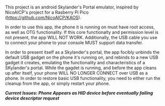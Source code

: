 This project is an android Skylander's Portal emulator, inspired by NicoAICP's project for a Rasberry Pi Pico (https://github.com/NicoAICP/KAOS).

In order to use this app, the phone it is running on must have root access, as well as OTG functionality. If this core functionalty and permission level is not present, the app WILL NOT WORK. Additionally, the USB cable you use to connect your phone to your console MUST support data transfer.

In order to present itself as a Skylander's portal, the app focibly unbinds the default USB gadget on the phone it's running on, and rebinds to a new USB gadget it creates, emulating the functionality and characteristics of a SKylander's portal. While the gagdet is running, and before the app cleans up after itself, your phone WILL NO LONGER CONNECT over USB as a phone. In order to restore basic USB functionality, you need to either run the cleanup from the app, or simply restart your phone.

***Current Issues: Phone Appears as HID device before eventually failing device descriptor request***
